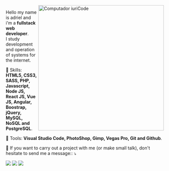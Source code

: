 <img src="https://raw.githubusercontent.com/MicaelliMedeiros/micaellimedeiros/master/image/computer-illustration.png" min-width="400px" max-width="400px" width="400px" align="right" alt="Computador iuriCode">

<p align="left"> 
  Hello my name is adriel and i'm a <strong>fullstack web developer</strong>.<br>
  I study development and operation of systems for the internet.
</p>

<p align="left">
  🦄 Skills: <strong>HTML5, CSS3, SASS, PHP, Javascript, Node JS, React JS, Vue JS, Angular, Boostrap, jQuery, MySQL, NoSQL and PostgreSQL</strong>.
</p>

<p align="left">
  💼 Tools: <strong>Visual Studio Code, PhotoShop, Gimp, Vegas Pro, Git and Github</strong>.
</p>

<p align="left">
  💌 If you want to carry out a project with me (or make small talk), don't hesitate to send me a message:: ⤵️
</p>

<p align="left">
  <a href="#" alt="Linkedin">
  <img src="https://img.shields.io/badge/-Linkedin-0e76a8?style=flat-square&logo=Linkedin&logoColor=white&link=LINK-DO-SEU-LINKEDIN" /></a>

  <a href="#" alt="Facebook">
  <img src="https://img.shields.io/badge/-Facebook-3b5998?style=flat-square&labelColor=3b5998&logo=facebook&logoColor=white&link=LINK-DO-SEU-FACEBOOK"/></a>

  <a href="#" alt="Instagram">
  <img src="https://img.shields.io/badge/-Instagram-DF0174?style=flat-square&labelColor=DF0174&logo=instagram&logoColor=white&link=LINK-DO-SEU-INSTAGRAM"/></a>
</p>  
